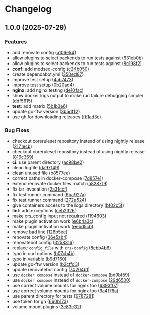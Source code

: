 # Changelog

## 1.0.0 (2025-07-29)


### Features

* add renovate config ([a106e54](https://github.com/coreruleset/crs-plugin-test-action/commit/a106e5493b7ed209213d15186ba499f52a939b18))
* allow plugins to select backends to run tests against ([631eb0b](https://github.com/coreruleset/crs-plugin-test-action/commit/631eb0b9c0b6e902a9bf99bde8d53b6f4b107e62))
* allow plugins to select backends to run tests against ([8c198f2](https://github.com/coreruleset/crs-plugin-test-action/commit/8c198f2f7e23f6692b6feaec9061f45b0c6a19e2))
* **conf:** add modsec-config ([c24b050](https://github.com/coreruleset/crs-plugin-test-action/commit/c24b050c36c92a02e59b12a666ef9bc59bdfe83a))
* create dependabot.yml ([350ed87](https://github.com/coreruleset/crs-plugin-test-action/commit/350ed879eee37f6589e408442a51c8cb47f7835d))
* improve test setup ([4ab7473](https://github.com/coreruleset/crs-plugin-test-action/commit/4ab747358e3c12d81128967fc3c21f5fa1ec5791))
* improve test setup ([0b20ad4](https://github.com/coreruleset/crs-plugin-test-action/commit/0b20ad48a216f416321c7f2ee6fd880f365e2c1f))
* **nginx:** add nginx testing ([de10fac](https://github.com/coreruleset/crs-plugin-test-action/commit/de10fac14a0247df2d87a992903d1ac99d1359d2))
* show docker logs output to make run failure debugging simpler ([ddf5615](https://github.com/coreruleset/crs-plugin-test-action/commit/ddf5615c5adc249dc928da9d443f7c3fcde460e2))
* **test:** add matrix ([5b1b3e6](https://github.com/coreruleset/crs-plugin-test-action/commit/5b1b3e6c311262daa88c53204eb80b0d442b515e))
* update go-ftw version ([3b5df12](https://github.com/coreruleset/crs-plugin-test-action/commit/3b5df12dcefd2d9d4f64e35f4bff2c77a24803b6))
* use gh for downloading releases ([fb1ad3c](https://github.com/coreruleset/crs-plugin-test-action/commit/fb1ad3c81e0d77539e234c9d1962a9bcb81c9517))


### Bug Fixes

* checkout coreruleset repository instead of using nightly release ([2171ecb](https://github.com/coreruleset/crs-plugin-test-action/commit/2171ecb271a795848113d13118533d4a9a7d6f1b))
* checkout coreruleset repository instead of using nightly release ([816c369](https://github.com/coreruleset/crs-plugin-test-action/commit/816c3692d2b0b81e66dde6c817617036ca615746))
* **ci:** use parent directory ([ac98be2](https://github.com/coreruleset/crs-plugin-test-action/commit/ac98be27f2d3d3f758f634a9355bb8bdcde0cb2f))
* clean logfile ([da97149](https://github.com/coreruleset/crs-plugin-test-action/commit/da9714976e054b3e6f3904fbb9cc3075c1eb4934))
* clean unused file ([b8577ee](https://github.com/coreruleset/crs-plugin-test-action/commit/b8577ee651688c1a3e93ba5bb3ac7770f7fb181c))
* correct paths in docker-compose ([7d857e1](https://github.com/coreruleset/crs-plugin-test-action/commit/7d857e1372f654440dca816f1ea2fc0aab0fa7e3))
* extend renovate docker files match ([a828719](https://github.com/coreruleset/crs-plugin-test-action/commit/a828719b1cc54ddf2a12840cee752bdf1c253609))
* fix tar invocation ([2a31ccf](https://github.com/coreruleset/crs-plugin-test-action/commit/2a31ccf4392461a0e0fdbf8a8ef34427fbf2fcac))
* fix test runner command ([6ba927a](https://github.com/coreruleset/crs-plugin-test-action/commit/6ba927a66e03f9c3ddf949ec34291d367754f84f))
* fix test runner command ([272a524](https://github.com/coreruleset/crs-plugin-test-action/commit/272a52474d47f94b9db9e913a99e3bcb1c90f8f3))
* give containers access to the logs directory ([bf02c5f](https://github.com/coreruleset/crs-plugin-test-action/commit/bf02c5fdec7e3e43f434dbba968142545083bf2b))
* **lint:** add exceptions ([ceb2326](https://github.com/coreruleset/crs-plugin-test-action/commit/ceb23263965cbad9ea4955baa08b6c854b97926a))
* make crs_config input not required ([f194603](https://github.com/coreruleset/crs-plugin-test-action/commit/f19460363281c3be9c19e69ce973b14bab8378eb))
* make plugin activation work ([e6b4a3c](https://github.com/coreruleset/crs-plugin-test-action/commit/e6b4a3cd34b164af643c6a86bc74b25b1f87a1cf))
* make plugin activation work ([eebd5cb](https://github.com/coreruleset/crs-plugin-test-action/commit/eebd5cbe9dfedbd4815fb34243cb49f968124870))
* remove bad line ([128b5ee](https://github.com/coreruleset/crs-plugin-test-action/commit/128b5ee0ca2cc3ed5b74e32aacebf28f7eb699d9))
* renovate config ([36e5ab4](https://github.com/coreruleset/crs-plugin-test-action/commit/36e5ab4f07ad8e583941fe9e6b476d6f1231b59a))
* renovatebot config ([3258316](https://github.com/coreruleset/crs-plugin-test-action/commit/32583164ff7ff100467bc4669323157c4e6fa051))
* replace `config_file` with `crs-config` ([8ebb4b6](https://github.com/coreruleset/crs-plugin-test-action/commit/8ebb4b602edd3748cbc7be567c796323882d8f32))
* typo in curl options ([b07cb4b](https://github.com/coreruleset/crs-plugin-test-action/commit/b07cb4babb58d90b5dc39d7dded6306327cb2693))
* typo in variable ([b9d7160](https://github.com/coreruleset/crs-plugin-test-action/commit/b9d7160b2882c5676ffa39e36163afa2e89b80aa))
* update go-ftw version ([b2cffd3](https://github.com/coreruleset/crs-plugin-test-action/commit/b2cffd3f110f653b20e59cf8025d5f5767fc20fc))
* update renovatebot config ([74204b1](https://github.com/coreruleset/crs-plugin-test-action/commit/74204b1db0421b59f17888eba64c5fff0232eed9))
* use `docker compose` instead of `docker-compose` ([bd9bf59](https://github.com/coreruleset/crs-plugin-test-action/commit/bd9bf5975e5d4b0a457dec646ee3ee74fa9720b5))
* use `docker compose` instead of `docker-compose` ([29d6500](https://github.com/coreruleset/crs-plugin-test-action/commit/29d650013258f23dd8985f37d7cf0d70dd6a10c4))
* use correct volume mounts for nginx too ([6393f07](https://github.com/coreruleset/crs-plugin-test-action/commit/6393f078bb582fcd0afa2a0655c2b37a3a99340d))
* use correct volume mounts for nginx too ([9a4f76a](https://github.com/coreruleset/crs-plugin-test-action/commit/9a4f76a85753ff9f0f74f8af149efc4d14bbf610))
* use parent directory for tests ([9787281](https://github.com/coreruleset/crs-plugin-test-action/commit/9787281a1d8f661d7cce45ae2bb686d1cd04d7f9))
* use token for gh ([660b173](https://github.com/coreruleset/crs-plugin-test-action/commit/660b17366d236d4ddfcda3cdf60a0e54112c9216))
* volume mount plugins ([3c83c32](https://github.com/coreruleset/crs-plugin-test-action/commit/3c83c32f7a975d7ef315fe07dd1c92b164f568b2))
